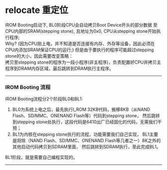 relocate 重定位
=================

IROM Booting启动下, BL0阶段CPU会自动拷贝Boot Device开头的部分数据
至CPU内部的SRAM(stepping stone), 且地址为0x0, CPU从stepping stone开始执行程序;    
Why? (因为CPU刚上电，并不知道是否连接有内存、外存等设备，因此必须在CPU内添加SRAM保证CPU的运行;)
但是由于要执行的程序可能超过stepping stone的大小，因此需要改变策略：    
拷贝至stepping stone的程序为一段小程序(非主程序)，负责配置好CPU并拷贝主程序到DRAM内存区域，最后跳转到DRAM执行主程序。

---------------------------

### IROM Booting 流程   

IROM Booting流程分2个阶段BL0和BL1:   

1. BL0为系统上电之后，最先执行I_ROM 32KB代码，搬移8KB（从NAND Flash、SD/MMC、ONENAND Flash等）代码到stepping stone，
然后跳转到stepping stone处执行，这段代码是6410出厂已经固化的代码，无需我们干预；
2. BL1为内核在stepping stone执行的流程，功能需要我们自己实现，
BL1主要是将除（NAND Flash、SD/MMC、ONENAND Flash等几者之一）8K之外的其他启动代码拷贝到SDRAM里面，
然后跳转到SDRAM执行，至此完成BL1。

BL1阶段，就是需要自己编程实现的。


---------------------------



